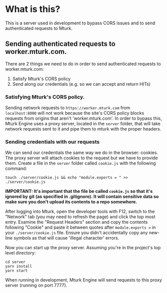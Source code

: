 # What is this?

This is a server used in development to bypass CORS issues and to send authenticated requests to Mturk.

## Sending authenticated requests to worker.mturk.com.

There are 2 things we need to do in order to send authenticated requests to worker.mturk.com:

1.  Satisfy Mturk's CORS policy
2.  Send along our credentials (e.g. so we can accept and return HITs)

### Satisfying Mturk's CORS policy.

Sending network requests to `https://worker.mturk.com` from `localhost:8000` will not work because the site's CORS policy blocks requests from origins that aren't 'worker.mturk.com'. In order to bypass this, Mturk Engine uses a proxy server, located in the `server` folder, that will take network requests sent to it and pipe them to mturk with the proper headers.

### Sending credentials with our requests

We can send our credentials the same way we do in the browser: cookies. The proxy server will attach cookies to the request but we have to provide them. Create a file in the `server` folder called `cookie.js` with the following command:

```shell
touch ./server/cookie.js && echo "module.exports = " >> ./server/cookie.js
```

**IMPORTANT: It's important that the file be called `cookie.js` so that it's ignored by git (as specified in .gitignore). It will contain sensitive data so make sure you don't upload its contents to a repo somewhere.**

After logging into Mturk, open the developer tools with F12, switch to the "Network" tab (you may need to refresh the page) and click the top most entry. Examine the "Request Headers" section and copy the contents following "Cookie" and paste it between quotes after `module.exports =` in your `./server/cookie.js` file. Ensure you didn't accidentally copy any new-line symbols as that will cause 'illegal character' errors.

Now you can start up the proxy server. Assuming you're in the project's top level directory:

```shell
cd server
yarn install
yarn start
```

When running in development, Mturk Engine will send requests to this proxy server (running on port 7777).
